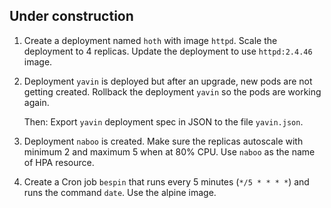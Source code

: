 
## Under construction

1. Create a deployment named `hoth` with image `httpd`. Scale the deployment to 4 replicas. Update the deployment to use `httpd:2.4.46` image.

1. Deployment `yavin` is deployed but after an upgrade, new pods are not getting created. Rollback the deployment `yavin` so the pods are working again.

    Then: Export `yavin` deployment spec in JSON to the file `yavin.json`.

1. Deployment `naboo` is created. Make sure the replicas autoscale with minimum 2 and maximum 5 when at 80% CPU. Use `naboo` as the name of HPA resource.

1. Create a Cron job `bespin` that runs every 5 minutes (`*/5 * * * *`) and runs the command `date`. Use the alpine image.
